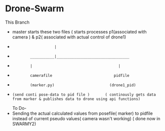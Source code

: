 # Drone-Swarm

This Branch
- master starts these two files (  starts processes p1(associated with camera ) & p2( associated with actual control of drone1)
-                        |
-             ___________|_________________________________
-             |                                       |
-             camerafile                            pidfile
-             (marker.py)                         (drone1_pid)
-     (send conti pose-data to pid file )       ( continously gets data from marker & publishes data to drone using api functions)


          
  
  
  To Do-
- Sending the actual calculated values from posefile( marker) to pidfile instead of current pseudo values( camera wasn't working)
( done now in SWARMY2)
